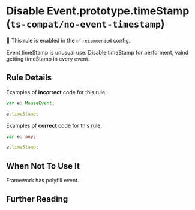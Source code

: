# Disable Event.prototype.timeStamp (`ts-compat/no-event-timestamp`)

💼 This rule is enabled in the ✅ `recommended` config.

<!-- end auto-generated rule header -->

Event timeStamp is unusual use. Disable timeStamp for performent, vaind getting timeStamp in every event.

## Rule Details

Examples of **incorrect** code for this rule:

```ts
var e: MouseEvent;

e.timeStamp;
```

Examples of **correct** code for this rule:

```ts
var e: any;

e.timeStamp;
```

## When Not To Use It

Framework has polyfill event.

## Further Reading
